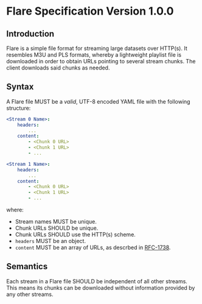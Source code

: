 # Flare Specification Version 1.0.0


## Introduction

Flare is a simple file format for streaming large datasets over HTTP(s). It resembles M3U and PLS formats, whereby a lightweight playlist file is downloaded in order to obtain URLs pointing to several stream chunks. The client downloads said chunks as needed.


## Syntax

A Flare file MUST be a *valid*, UTF-8 encoded YAML file with the following structure:

```yaml
<Stream 0 Name>:
    headers:
        ...
    content:
        - <Chunk 0 URL>
        - <Chunk 1 URL>
        - ...

<Stream 1 Name>:
    headers:
        ...
    content:
        - <Chunk 0 URL>
        - <Chunk 1 URL>
        - ...
```

where:

* Stream names MUST be unique.
* Chunk URLs SHOULD be unique.
* Chunk URLs SHOULD use the HTTP(s) scheme.
* `headers` MUST be an object.  
* `content` MUST be an array of URLs, as descrbed in [RFC-1738](https://www.rfc-editor.org/rfc/rfc1738).


## Semantics

Each stream in a Flare file SHOULD be independent of all other streams. This means its chunks can be downloaded without information provided by any other streams.
